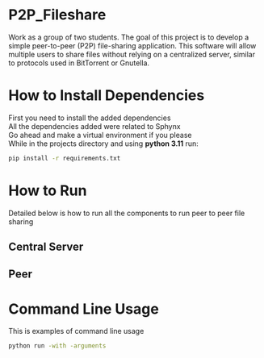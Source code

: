 # P2P_Fileshare
Work as a group of two students. The goal of this project is to develop a simple peer-to-peer (P2P) file-sharing application. This software will allow multiple users to share files without relying on a centralized server, similar to protocols used in BitTorrent or Gnutella.

# How to Install Dependencies
First you need to install the added dependencies  
All the dependencies added were related to Sphynx  
Go ahead and make a virtual environment if you please  
While in the projects directory and using **python 3.11** run:
```cmd
pip install -r requirements.txt
```

# How to Run
Detailed below is how to run all the components to run peer to peer file sharing

## Central Server

## Peer

# Command Line Usage 
This is examples of command line usage 
```cmd
python run -with -arguments
```